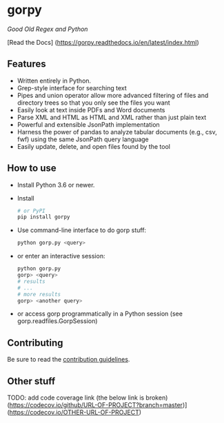 gorpy
============

*Good Old Regex and Python*

[Read the Docs] (https://gorpy.readthedocs.io/en/latest/index.html)


Features
--------

* Written entirely in Python.
* Grep-style interface for searching text
* Pipes and union operator allow more advanced filtering of files and directory trees so that you only see the files you want
* Easily look at text inside PDFs and Word documents
* Parse XML and HTML as HTML and XML rather than just plain text
* Powerful and extensible JsonPath implementation
* Harness the power of pandas to analyze tabular documents (e.g., csv, fwf) using the same JsonPath query language
* Easily update, delete, and open files found by the tool

How to use
----------

* Install Python 3.6 or newer.
* Install

    ```sh
    # or PyPI
    pip install gorpy
    ```

* Use command-line interface to do gorp stuff:

    ```sh
    python gorp.py <query>
    ```
* or enter an interactive session:
    ```sh
    python gorp.py
    gorp> <query>
    # results
    # ...
    # more results
    gorp> <another query>
    ```
* or access gorp programmatically in a Python session (see gorp.readfiles.GorpSession)

Contributing
------------

Be sure to read the [contribution guidelines](https://github.com/molsonkiko/gorpy/blob/main/CONTRIBUTING.md). 

Other stuff
------------

TODO: add code coverage link (the below link is broken)
(https://codecov.io/github/URL-OF-PROJECT?branch=master)](https://codecov.io/OTHER-URL-OF-PROJECT)